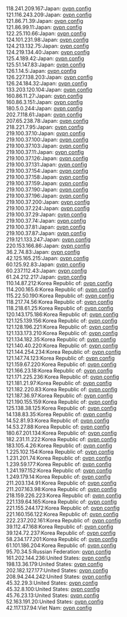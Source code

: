 118.241.209.167:Japan: [ovpn config](vpn/118_241_209_167.ovpn)  
121.116.243.209:Japan: [ovpn config](vpn/121_116_243_209.ovpn)  
121.86.71.39:Japan: [ovpn config](vpn/121_86_71_39.ovpn)  
121.86.99.11:Japan: [ovpn config](vpn/121_86_99_11.ovpn)  
122.25.110.66:Japan: [ovpn config](vpn/122_25_110_66.ovpn)  
124.101.231.98:Japan: [ovpn config](vpn/124_101_231_98.ovpn)  
124.213.132.75:Japan: [ovpn config](vpn/124_213_132_75.ovpn)  
124.219.134.40:Japan: [ovpn config](vpn/124_219_134_40.ovpn)  
125.4.189.42:Japan: [ovpn config](vpn/125_4_189_42.ovpn)  
125.51.147.83:Japan: [ovpn config](vpn/125_51_147_83.ovpn)  
126.1.14.5:Japan: [ovpn config](vpn/126_1_14_5.ovpn)  
126.227.138.203:Japan: [ovpn config](vpn/126_227_138_203.ovpn)  
126.24.184.32:Japan: [ovpn config](vpn/126_24_184_32.ovpn)  
133.203.120.104:Japan: [ovpn config](vpn/133_203_120_104.ovpn)  
160.86.11.27:Japan: [ovpn config](vpn/160_86_11_27.ovpn)  
160.86.3.151:Japan: [ovpn config](vpn/160_86_3_151.ovpn)  
180.5.0.244:Japan: [ovpn config](vpn/180_5_0_244.ovpn)  
202.7.118.61:Japan: [ovpn config](vpn/202_7_118_61.ovpn)  
207.65.238.78:Japan: [ovpn config](vpn/207_65_238_78.ovpn)  
218.221.7.95:Japan: [ovpn config](vpn/218_221_7_95.ovpn)  
219.100.37.10:Japan: [ovpn config](vpn/219_100_37_10.ovpn)  
219.100.37.100:Japan: [ovpn config](vpn/219_100_37_100.ovpn)  
219.100.37.103:Japan: [ovpn config](vpn/219_100_37_103.ovpn)  
219.100.37.11:Japan: [ovpn config](vpn/219_100_37_11.ovpn)  
219.100.37.126:Japan: [ovpn config](vpn/219_100_37_126.ovpn)  
219.100.37.131:Japan: [ovpn config](vpn/219_100_37_131.ovpn)  
219.100.37.154:Japan: [ovpn config](vpn/219_100_37_154.ovpn)  
219.100.37.158:Japan: [ovpn config](vpn/219_100_37_158.ovpn)  
219.100.37.159:Japan: [ovpn config](vpn/219_100_37_159.ovpn)  
219.100.37.190:Japan: [ovpn config](vpn/219_100_37_190.ovpn)  
219.100.37.196:Japan: [ovpn config](vpn/219_100_37_196.ovpn)  
219.100.37.200:Japan: [ovpn config](vpn/219_100_37_200.ovpn)  
219.100.37.224:Japan: [ovpn config](vpn/219_100_37_224.ovpn)  
219.100.37.29:Japan: [ovpn config](vpn/219_100_37_29.ovpn)  
219.100.37.74:Japan: [ovpn config](vpn/219_100_37_74.ovpn)  
219.100.37.81:Japan: [ovpn config](vpn/219_100_37_81.ovpn)  
219.100.37.87:Japan: [ovpn config](vpn/219_100_37_87.ovpn)  
219.121.133.247:Japan: [ovpn config](vpn/219_121_133_247.ovpn)  
220.153.166.86:Japan: [ovpn config](vpn/220_153_166_86.ovpn)  
36.2.74.83:Japan: [ovpn config](vpn/36_2_74_83.ovpn)  
42.125.165.215:Japan: [ovpn config](vpn/42_125_165_215.ovpn)  
60.125.92.83:Japan: [ovpn config](vpn/60_125_92_83.ovpn)  
60.237.112.43:Japan: [ovpn config](vpn/60_237_112_43.ovpn)  
61.24.212.217:Japan: [ovpn config](vpn/61_24_212_217.ovpn)  
110.14.87.212:Korea Republic of: [ovpn config](vpn/110_14_87_212.ovpn)  
114.200.165.6:Korea Republic of: [ovpn config](vpn/114_200_165_6.ovpn)  
115.22.50.190:Korea Republic of: [ovpn config](vpn/115_22_50_190.ovpn)  
118.217.74.56:Korea Republic of: [ovpn config](vpn/118_217_74_56.ovpn)  
118.218.61.25:Korea Republic of: [ovpn config](vpn/118_218_61_25.ovpn)  
120.143.175.186:Korea Republic of: [ovpn config](vpn/120_143_175_186.ovpn)  
121.125.139.156:Korea Republic of: [ovpn config](vpn/121_125_139_156.ovpn)  
121.128.196.221:Korea Republic of: [ovpn config](vpn/121_128_196_221.ovpn)  
121.133.173.210:Korea Republic of: [ovpn config](vpn/121_133_173_210.ovpn)  
121.134.182.35:Korea Republic of: [ovpn config](vpn/121_134_182_35.ovpn)  
121.140.40.220:Korea Republic of: [ovpn config](vpn/121_140_40_220.ovpn)  
121.144.254.234:Korea Republic of: [ovpn config](vpn/121_144_254_234.ovpn)  
121.147.74.123:Korea Republic of: [ovpn config](vpn/121_147_74_123.ovpn)  
121.159.67.220:Korea Republic of: [ovpn config](vpn/121_159_67_220.ovpn)  
121.166.23.18:Korea Republic of: [ovpn config](vpn/121_166_23_18.ovpn)  
121.171.225.236:Korea Republic of: [ovpn config](vpn/121_171_225_236.ovpn)  
121.181.21.97:Korea Republic of: [ovpn config](vpn/121_181_21_97.ovpn)  
121.182.220.83:Korea Republic of: [ovpn config](vpn/121_182_220_83.ovpn)  
121.187.36.97:Korea Republic of: [ovpn config](vpn/121_187_36_97.ovpn)  
121.190.155.159:Korea Republic of: [ovpn config](vpn/121_190_155_159.ovpn)  
125.138.38.125:Korea Republic of: [ovpn config](vpn/125_138_38_125.ovpn)  
14.138.83.35:Korea Republic of: [ovpn config](vpn/14_138_83_35.ovpn)  
14.52.81.93:Korea Republic of: [ovpn config](vpn/14_52_81_93.ovpn)  
14.53.27.88:Korea Republic of: [ovpn config](vpn/14_53_27_88.ovpn)  
180.67.201.134:Korea Republic of: [ovpn config](vpn/180_67_201_134.ovpn)  
182.231.11.222:Korea Republic of: [ovpn config](vpn/182_231_11_222.ovpn)  
183.105.4.26:Korea Republic of: [ovpn config](vpn/183_105_4_26.ovpn)  
1.225.102.154:Korea Republic of: [ovpn config](vpn/1_225_102_154.ovpn)  
1.231.201.74:Korea Republic of: [ovpn config](vpn/1_231_201_74.ovpn)  
1.239.59.177:Korea Republic of: [ovpn config](vpn/1_239_59_177.ovpn)  
1.241.197.152:Korea Republic of: [ovpn config](vpn/1_241_197_152.ovpn)  
1.249.179.14:Korea Republic of: [ovpn config](vpn/1_249_179_14.ovpn)  
211.203.134.91:Korea Republic of: [ovpn config](vpn/211_203_134_91.ovpn)  
211.207.163.98:Korea Republic of: [ovpn config](vpn/211_207_163_98.ovpn)  
218.159.226.223:Korea Republic of: [ovpn config](vpn/218_159_226_223.ovpn)  
221.139.64.165:Korea Republic of: [ovpn config](vpn/221_139_64_165.ovpn)  
221.155.244.172:Korea Republic of: [ovpn config](vpn/221_155_244_172.ovpn)  
221.160.156.122:Korea Republic of: [ovpn config](vpn/221_160_156_122.ovpn)  
222.237.202.161:Korea Republic of: [ovpn config](vpn/222_237_202_161.ovpn)  
39.112.47.168:Korea Republic of: [ovpn config](vpn/39_112_47_168.ovpn)  
39.124.72.237:Korea Republic of: [ovpn config](vpn/39_124_72_237.ovpn)  
58.234.177.201:Korea Republic of: [ovpn config](vpn/58_234_177_201.ovpn)  
61.101.186.204:Korea Republic of: [ovpn config](vpn/61_101_186_204.ovpn)  
95.70.34.5:Russian Federation: [ovpn config](vpn/95_70_34_5.ovpn)  
161.202.144.236:United States: [ovpn config](vpn/161_202_144_236.ovpn)  
198.13.36.179:United States: [ovpn config](vpn/198_13_36_179.ovpn)  
202.182.127.177:United States: [ovpn config](vpn/202_182_127_177.ovpn)  
208.94.244.242:United States: [ovpn config](vpn/208_94_244_242.ovpn)  
45.32.29.3:United States: [ovpn config](vpn/45_32_29_3.ovpn)  
45.32.8.100:United States: [ovpn config](vpn/45_32_8_100.ovpn)  
45.76.23.13:United States: [ovpn config](vpn/45_76_23_13.ovpn)  
52.163.191.20:United States: [ovpn config](vpn/52_163_191_20.ovpn)  
42.117.137.94:Viet Nam: [ovpn config](vpn/42_117_137_94.ovpn)  
